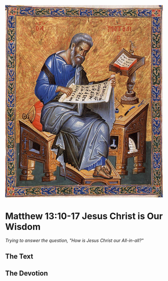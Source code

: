<img class="intro-right" src="art-matthew.jpg">

# Matthew 13:10-17 Jesus Christ is Our Wisdom

*Trying to answer the question, "How is Jesus Christ our All-in-all?"*

## The Text

## The Devotion